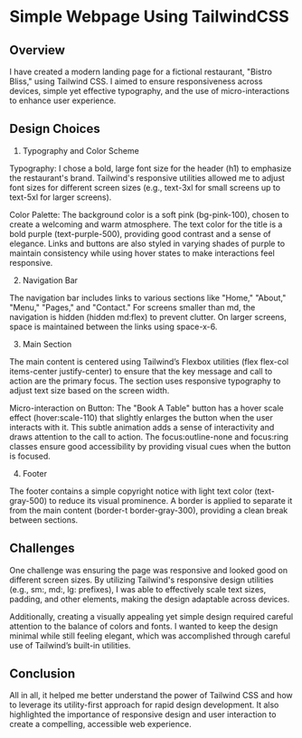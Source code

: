 # Simple Webpage Using TailwindCSS

## Overview
I have created a modern landing page for a fictional restaurant, "Bistro Bliss," using Tailwind CSS. I aimed to ensure responsiveness across devices, simple yet effective typography, and the use of micro-interactions to enhance user experience.

## Design Choices

1. Typography and Color Scheme

Typography: I chose a bold, large font size for the header (h1) to emphasize the restaurant's brand. Tailwind's responsive utilities allowed me to adjust font sizes for different screen sizes (e.g., text-3xl for small screens up to text-5xl for larger screens).

Color Palette: The background color is a soft pink (bg-pink-100), chosen to create a welcoming and warm atmosphere. The text color for the title is a bold purple (text-purple-500), providing good contrast and a sense of elegance. Links and buttons are also styled in varying shades of purple to maintain consistency while using hover states to make interactions feel responsive.


2. Navigation Bar

The navigation bar includes links to various sections like "Home," "About," "Menu," "Pages," and "Contact." For screens smaller than md, the navigation is hidden (hidden md:flex) to prevent clutter. On larger screens, space is maintained between the links using space-x-6.


3. Main Section

The main content is centered using Tailwind’s Flexbox utilities (flex flex-col items-center justify-center) to ensure that the key message and call to action are the primary focus. The section uses responsive typography to adjust text size based on the screen width.

Micro-interaction on Button: The "Book A Table" button has a hover scale effect (hover:scale-110) that slightly enlarges the button when the user interacts with it. This subtle animation adds a sense of interactivity and draws attention to the call to action. The focus:outline-none and focus:ring classes ensure good accessibility by providing visual cues when the button is focused.


4. Footer

The footer contains a simple copyright notice with light text color (text-gray-500) to reduce its visual prominence. A border is applied to separate it from the main content (border-t border-gray-300), providing a clean break between sections.


## Challenges

One challenge was ensuring the page was responsive and looked good on different screen sizes. By utilizing Tailwind's responsive design utilities (e.g., sm:, md:, lg: prefixes), I was able to effectively scale text sizes, padding, and other elements, making the design adaptable across devices.

Additionally, creating a visually appealing yet simple design required careful attention to the balance of colors and fonts. I wanted to keep the design minimal while still feeling elegant, which was accomplished through careful use of Tailwind’s built-in utilities.

## Conclusion

All in all, it helped me better understand the power of Tailwind CSS and how to leverage its utility-first approach for rapid design development. It also highlighted the importance of responsive design and user interaction to create a compelling, accessible web experience.